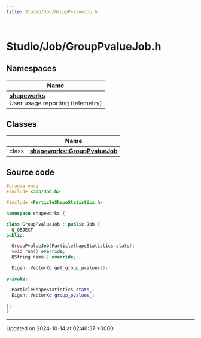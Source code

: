 ```yaml
---
title: Studio/Job/GroupPvalueJob.h

---
```


# Studio/Job/GroupPvalueJob.h



## Namespaces

| Name           |
| -------------- |
| **[shapeworks](../Namespaces/namespaceshapeworks.md)** <br>User usage reporting (telemetry)  |

## Classes

|                | Name           |
| -------------- | -------------- |
| class | **[shapeworks::GroupPvalueJob](../Classes/classshapeworks_1_1GroupPvalueJob.md)**  |




## Source code

```cpp
#pragma once
#include <Job/Job.h>

#include <ParticleShapeStatistics.h>

namespace shapeworks {

class GroupPvalueJob : public Job {
  Q_OBJECT
public:

  GroupPvalueJob(ParticleShapeStatistics stats);
  void run() override;
  QString name() override;

  Eigen::VectorXd get_group_pvalues();

private:

  ParticleShapeStatistics stats_;
  Eigen::VectorXd group_pvalues_;

};
}
```


-------------------------------

Updated on 2024-10-14 at 02:46:37 +0000
